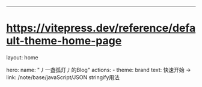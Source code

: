 ---
# https://vitepress.dev/reference/default-theme-home-page
layout: home

hero:
  name: "丿一盏孤灯丿的Blog"
  actions:
    - theme: brand
      text: 快速开始 →
      link: /note/base/javaScript/JSON stringify用法

